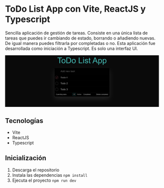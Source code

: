 # ToDo List App con Vite, ReactJS y Typescript

Sencilla aplicación de gestión de tareas. Consiste en una única lista de tareas que puedes ir cambiando de estado, borrando o añadiendo nuevas. De igual manera puedes filtrarla por completadas o no. Esta aplicación fue desarrollada como iniciación a Typescript. Es solo una interfaz UI.

![alt text](image.png)

## Tecnologías

- Vite
- ReactJS
- Typescript

## Inicialización

1. Descarga el repositorio
2. Instala las dependencias
    `npm install`
3. Ejecuta el proyecto
    `npm run dev`